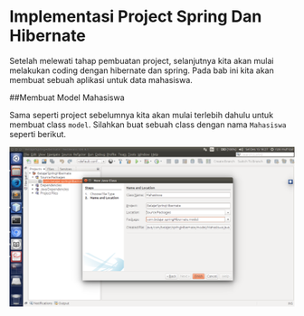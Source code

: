 # Implementasi Project Spring Dan Hibernate

Setelah melewati tahap pembuatan project, selanjutnya kita akan mulai melakukan coding dengan hibernate dan spring. Pada bab ini kita akan membuat sebuah aplikasi untuk data mahasiswa.

##Membuat Model Mahasiswa

Sama seperti project sebelumnya kita akan mulai terlebih dahulu untuk membuat class `model`. Silahkan buat sebuah class dengan nama `Mahasiswa` seperti berikut.

![](gambar/screenshot17.png)

